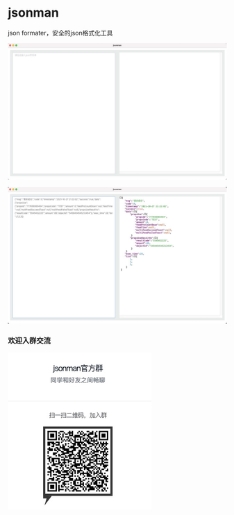# jsonman
json formater，安全的json格式化工具




![界面1](./snapshots/p2.jpg)

![界面2](./snapshots/p1.jpg)

### 欢迎入群交流

![钉钉群](./snapshots/qun.jpg)
